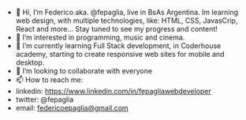 - 👋 Hi, I’m Federico aka. @fepaglia, live in BsAs Argentina. Im learning web design, with multiple technologies, like: HTML, CSS, JavasCrip, React and more... Stay tuned  to see my progress and content! 
- 👀 I’m interested in programming, music and cinema.
- 🌱 I’m currently learning Full Stack development, in Coderhouse academy, starting to create responsive web sites for mobile and desktop.
- 💞️ I’m looking to collaborate with everyone
- 📫 How to reach me:
- linkedin: https://www.linkedin.com/in/fepagliawebdeveloper
- twitter: @fepaglia
- email: federicoepaglia@gmail.com

<!---
fepaglia/fepaglia is a ✨ special ✨ repository because its `README.md` (this file) appears on your GitHub profile.
You can click the Preview link to take a look at your changes.
--->
